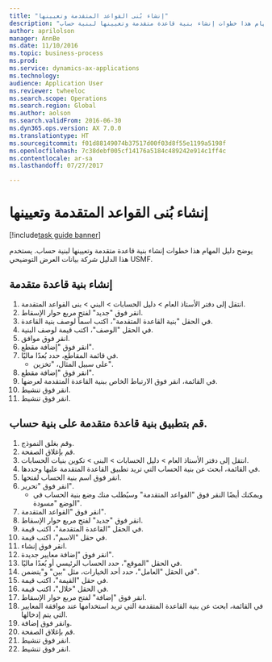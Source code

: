 ```yaml
--- 
title: "إنشاء بُنى القواعد المتقدمة وتعيينها"
description: "يوضح دليل المهام هذا خطوات إنشاء بنية قاعدة متقدمة وتعيينها لبنية حساب."
author: aprilolson
manager: AnnBe
ms.date: 11/10/2016
ms.topic: business-process
ms.prod: 
ms.service: dynamics-ax-applications
ms.technology: 
audience: Application User
ms.reviewer: twheeloc
ms.search.scope: Operations
ms.search.region: Global
ms.author: aolson
ms.search.validFrom: 2016-06-30
ms.dyn365.ops.version: AX 7.0.0
ms.translationtype: HT
ms.sourcegitcommit: f01d88149074b37517d00f03d8f55e1199a5198f
ms.openlocfilehash: 7c38debf005cf14176a5184c489242e914c1ff4c
ms.contentlocale: ar-sa
ms.lasthandoff: 07/27/2017

---
```

# <a name="create-and-assign-advanced-rule-structures"></a>إنشاء بُنى القواعد المتقدمة وتعيينها

[!include[task guide banner](../../includes/task-guide-banner.md)]

يوضح دليل المهام هذا خطوات إنشاء بنية قاعدة متقدمة وتعيينها لبنية حساب. يستخدم هذا الدليل شركة بيانات العرض التوضيحي USMF.


## <a name="create-an-advanced-rule-structure"></a>إنشاء بنية قاعدة متقدمة
1. انتقل إلى دفتر الأستاذ العام > دليل الحسابات > البني > بنى القواعد المتقدمة.
2. انقر فوق "جديد" لفتح مربع حوار الإسقاط‬.
3. في الحقل "بنية القاعدة المتقدمة"، اكتب اسماً لوصف بنية القاعدة.
4. في الحقل "الوصف"، اكتب قيمة لوصف البنية.
5. انقر فوق موافق.
6. انقر فوق "إضافة مقطع".
7. في قائمة المقاطع، حدد بُعدًا ماليًا.
    * على سبيل المثال، "تخزين".  
8. انقر فوق "إضافة مقطع".
9. في القائمة، انقر فوق الارتباط الخاص ببنية القاعدة المتقدمة لعرضها.
10. انقر فوق تنشيط.
11. انقر فوق تنشيط.

## <a name="apply-an-advanced-rule-structure-to-an-account-structure"></a>قم بتطبيق بنية قاعدة متقدمة على بنية حساب.
1. وقم بغلق النموذج.
2. قم بإغلاق الصفحة.
3. انتقل إلى دفتر الأستاذ العام > دليل الحسابات > البنى > تكوين بنيات الحسابات.
4. في القائمة، ابحث عن بنية الحساب التي تريد تطبيق القاعدة المتقدمة عليها وحددها.
5. انقر فوق اسم بنية الحساب لفتحها.
6. انقر فوق "تحرير".
    * ويمكنك أيضًا النقر فوق "القواعد المتقدمة" وسيُطلب منك وضع بنية الحساب في الوضع "مسودة".  
7. انقر فوق "القواعد المتقدمة".
8. انقر فوق "جديد" لفتح مربع حوار الإسقاط‬.
9. في الحقل "القاعدة المتقدمة"، اكتب قيمة.
10. في حقل "الاسم"، اكتب قيمة.
11. انقر فوق إنشاء.
12. انقر فوق "إضافة معايير جديدة".
13. في الحقل "الموقع"، حدد الحساب الرئيسي أو بُعدًا ماليًا.
14. في الحقل "العامل"، حدد أحد الخيارات، مثل "بين" و"يتضمن".
15. في حقل "القيمة"، اكتب قيمة.
16. في الحقل "خلال"، اكتب قيمة.
17. انقر فوق "إضافة" لفتح مربع حوار الإسقاط‬.
18. في القائمة، ابحث عن بنية القاعدة المتقدمة التي تريد استخدامها عند موافقة المعايير التي يتم إدخالها.
19. وانقر فوق إضافة.
20. قم بإغلاق الصفحة.
21. انقر فوق تنشيط.
22. انقر فوق تنشيط.



